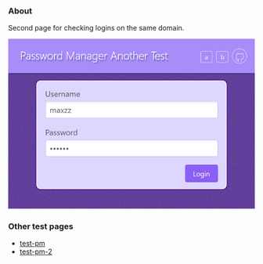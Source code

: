 ### About

Second page for checking logins on the same domain.

![](src/assets/preview-2021-03-30_18-32-01.png)

### Other test pages

* [test-pm](https://github.com/maxzz/test-pm)
* [test-pm-2](https://github.com/maxzz/test-pm-second)
